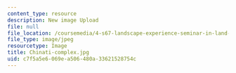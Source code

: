 ```yaml
---
content_type: resource
description: New image Upload
file: null
file_location: /coursemedia/4-s67-landscape-experience-seminar-in-land-art-fall-2016/c7f5a5e6069ea506480a33621528754c_Chinati-complex.jpg
file_type: image/jpeg
resourcetype: Image
title: Chinati-complex.jpg
uid: c7f5a5e6-069e-a506-480a-33621528754c
---
```

